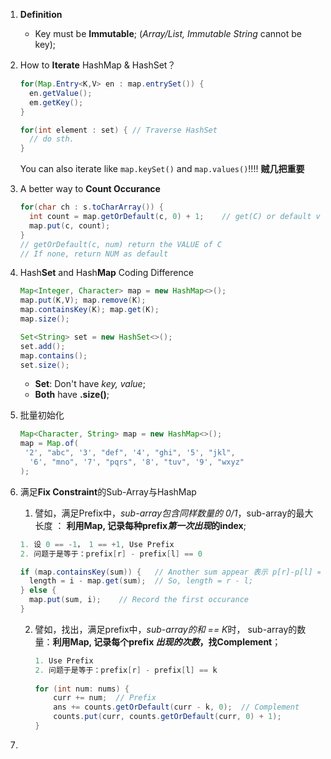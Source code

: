 1. **Definition**

   + Key must be **Immutable**; (*Array/List, Immutable String* cannot be key);
   
2. How to **Iterate** HashMap & HashSet？

   ```java
   for(Map.Entry<K,V> en : map.entrySet()) {
     en.getValue();
     em.getKey();
   }
   
   for(int element : set) {	// Traverse HashSet
     // do sth.
   }
   ```

   You can also iterate like `map.keySet()` and `map.values()`!!!!
   **贼几把重要**

3. A better way to **Count Occurance**
   ```java
   for(char ch : s.toCharArray()) {
     int count = map.getOrDefault(c, 0) + 1;	// get(C) or default value
     map.put(c, count);
   }
   // getOrDefault(c, num) return the VALUE of C
   // If none, return NUM as default
   ```

4. Hash**Set** and Hash**Map** Coding Difference
   ```java
   Map<Integer, Character> map = new HashMap<>();
   map.put(K,V); map.remove(K);
   map.containsKey(K); map.get(K);
   map.size();
   
   Set<String> set = new HashSet<>();
   set.add(); 
   map.contains();
   set.size();
   ```

   - **Set**: Don't have *key, value*;
   - **Both** have **.size()**;

4. 批量初始化
   ```java
   Map<Character, String> map = new HashMap<>();
   map = Map.of(
   	'2', "abc", '3', "def", '4', "ghi", '5', "jkl", 
     '6', "mno", '7', "pqrs", '8', "tuv", '9', "wxyz"
   );
   ```
   
5. 满足**Fix Constraint**的Sub-Array与HashMap

   1.  譬如，满足Prefix中，*sub-array包含同样数量的 0/1*，sub-array的最大长度 ： **利用Map, 记录每种prefix*第一次出现*的index**;
      ```java
      1. 设 0 == -1， 1 == +1, Use Prefix
      2. 问题于是等于：prefix[r] - prefix[l] == 0
      
      if (map.containsKey(sum)) {	// Another sum appear 表示 p[r]-p[l] == 0
        length = i - map.get(sum);	// So, length = r - l;
      } else {
        map.put(sum, i);	// Record the first occurance
      }
      ```

   2. 譬如，找出，满足prefix中，*sub-array的和 == K*时， sub-array的数量：**利用Map, 记录每个prefix *出现的次数*，找Complement**；
      ```java
      1. Use Prefix
      2. 问题于是等于：prefix[r] - prefix[l] == k
        
      for (int num: nums) {
          curr += num;	// Prefix
          ans += counts.getOrDefault(curr - k, 0);	// Complement
          counts.put(curr, counts.getOrDefault(curr, 0) + 1);
      }
      ```

6. 

